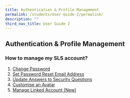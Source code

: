 ```yaml
---
title: Authentication & Profile Management
permalink: /students/User-Guide-2/permalink/
description: ""
third_nav_title: User Guide 2
---
```

## Authentication & Profile Management
### How to manage my SLS account?
1. <a href="/student-user-guide/Authentication-and-Profile-Mgmt/ChangePassword/" target="_blank">Change Password</a>
2. <a href="/student-user-guide/Authentication-and-Profile-Mgmt/setpassword" target="_blank">Set Password Reset Email Address</a>
3. <a href="/student-user-guide/Authentication-and-Profile-Mgmt/updateanswers/" target="_blank">Update Answers to Security Questions</a>
4. <a href="/student-user-guide/Authentication-and-Profile-Mgmt/customiseavatar" target="_blank">Customise an Avatar</a>
5. <a href="/student-user-guide/Authentication-and-Profile-Mgmt/managelinked" target="_blank">Manage Linked Account (New)</a>